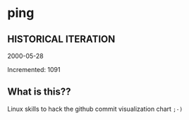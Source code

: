 # ping

## HISTORICAL ITERATION
2000-05-28

Incremented: 1091

## What is this?? 
Linux skills to hack the github commit visualization chart `;-)`
